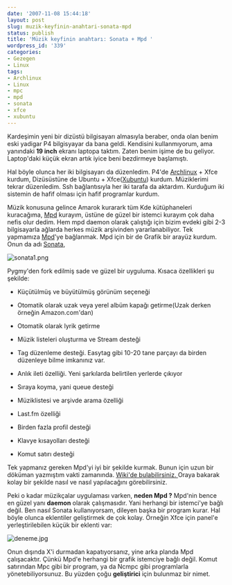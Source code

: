 ```yaml
---
date: '2007-11-08 15:44:18'
layout: post
slug: muzik-keyfinin-anahtari-sonata-mpd
status: publish
title: 'Müzik keyfinin anahtarı: Sonata + Mpd '
wordpress_id: '339'
categories:
- Gezegen
- Linux
tags:
- Archlinux
- Linux
- mpc
- mpd
- sonata
- xfce
- xubuntu
---
```


Kardeşimin yeni bir dizüstü bilgisayarı almasıyla beraber, onda olan benim eski yadigar P4 bilgisyayar da bana geldi. Kendisini kullanmıyorum, ama yanındaki **19 inch** ekranı laptopa taktım. Zaten benim işime de bu geliyor. Laptop'daki küçük ekran artık iyice beni bezdirmeye başlamıştı. 

Hal böyle olunca her iki bilgisayarı da düzenledim. P4'de [Archlinux](http://www.archlinux.org) + Xfce kurdum, Dizüsüstüne de Ubuntu + Xfce([Xubuntu](http://www.xubuntu.org/)) kurdum. Müziklerimi tekrar düzenledim. Ssh bağlantısıyla her iki tarafa da aktardım. Kurduğum iki sistemin de hafif olması için hafif programlar kurdum. 

Müzik konusuna gelince Amarok kurarark tüm Kde kütüphaneleri kuracağıma, [Mpd](http://www.musicpd.org/) kurayım, üstüne de güzel bir istemci kurayım çok daha nefis olur dedim. Hem mpd daemon olarak çalıştığı için bizim evdeki gibi 2-3 bilgisayarla ağlarda herkes müzik arşivinden yararlanabiliyor. Tek yapmamıza [Mpd](http://www.musicpd.org/)'ye bağlanmak. Mpd için bir de Grafik bir arayüz kurdum. Onun da adı [Sonata](http://sonata.berlios.de/), 

![sonata1.png](http://blog.arsln.org/image/sonata1.png)

Pygmy'den fork edilmiş sade ve güzel bir uyguluma. Kısaca özellikleri şu şekilde:





	
  * Küçütülmüş ve büyütülmüş görünüm seçeneği


	
  * Otomatik olarak uzak veya yerel albüm kapağı getirme(Uzak derken örneğin Amazon.com'dan)


	
  * Otomatik olarak lyrik getirme


	
  * Müzik listeleri oluşturma ve Stream desteği


	
  * Tag düzenleme desteği. Easytag gibi 10-20 tane parçayı da birden düzenleye bilme imkanınız var.


	
  * Anlık ileti özelliği. Yeni şarkılarda belirtilen yerlerde çıkıyor


	
  * Sıraya koyma, yani queue desteği


	
  * Müziklistesi ve arşivde arama özelliği


	
  * Last.fm özelliği


	
  * Birden fazla profil desteği


	
  * Klavye kısayolları desteği


	
  * Komut satırı desteği





Tek yapmanız gereken Mpd'yi iyi bir şekilde kurmak. Bunun için uzun bir döküman yazmıştım vakti zamanında. [Wiki'de bulabilirsiniz. ](http://wiki.linux-sevenler.org/index.php/Mpd) Oraya bakarak kolay bir şekilde nasıl ve nasıl yapılacağını görebilirsiniz. 

Peki o kadar müzikçalar uygulaması varken, **neden Mpd ?** Mpd'nin bence en güzel yanı **daemon** olarak çalışmasıdır. Yani herhangi bir istemci'ye bağlı değil. Ben nasıl Sonata kullanıyorsam, dileyen başka bir program kurar. Hal böyle olunca eklentiler geliştirmek de çok kolay. Örneğin Xfce için panel'e yerleştirilebilen küçük bir eklenti var:

![deneme.jpg](http://blog.arsln.org/image/deneme.jpg)

Onun dışında X'i durmadan kapatıyorsanız, yine arka planda Mpd çalışacaktır. Çünkü Mpd'e herhangi bir grafik istemciye bağlı değil.  Komut satırından Mpc gibi bir program, ya da Ncmpc gibi programlarla yönetebiliyorsunuz.
Bu yüzden çoğu **geliştirici** için bulunmaz bir nimet.


